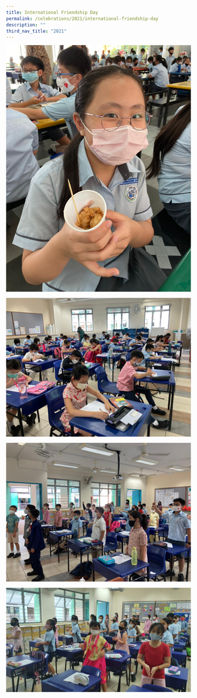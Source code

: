 ```yaml
---
title: International Friendship Day
permalink: /celebrations/2021/international-friendship-day
description: ""
third_nav_title: "2021"
---
```

![Student enjoying her meal](/images/ifd2021-1.jpg)

![Students engaged in word search classroom activity](/images/ifd2021-2.jpg)

![Students engaged in the Friendship Dance](/images/ifd2021-3.jpg)

![Getting into the grove](/images/ifd2021-4.jpg)

